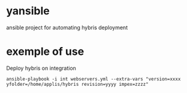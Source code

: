 # yansible
ansible project for automating hybris deployment

# exemple of use
Deploy hybris on integration
```
ansible-playbook -i int webservers.yml --extra-vars "version=xxxx yfolder=/home/applis/hybris revision=yyyy impex=zzzz"
```